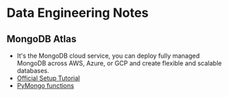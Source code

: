 # Data Engineering Notes

## MongoDB Atlas
* It's the MongoDB cloud service, you can deploy fully managed MongoDB across AWS, Azure, or GCP and create flexible and scalable databases.
* [Official Setup Tutorial][1]
* [PyMongo functions][2]


[1]:https://docs.atlas.mongodb.com/getting-started/
[2]:https://www.w3schools.com/python/python_mongodb_insert.asp
